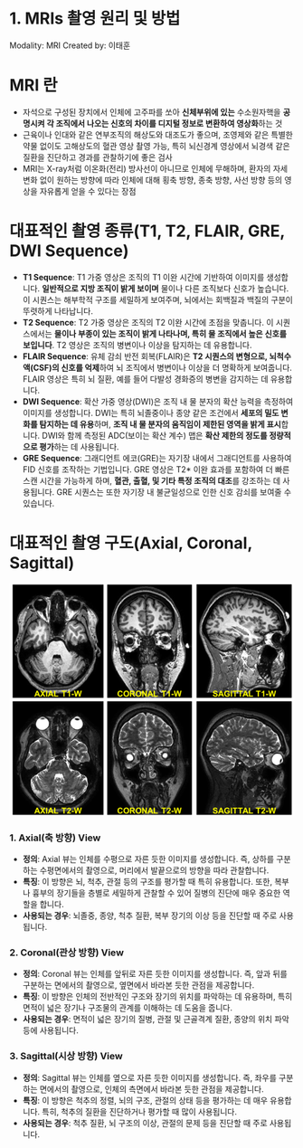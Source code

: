 # 1. MRIs 촬영 원리 및 방법

Modality: MRI
Created by: 이태훈

# MRI 란

- 자석으로 구성된 장치에서 인체에 고주파를 쏘아 **신체부위에 있는** 수소원자핵을 **공명시켜 각 조직에서 나오는 신호의 차이를 디지털 정보로 변환하여 영상화**하는 것
- 근육이나 인대와 같은 연부조직의 해상도와 대조도가 좋으며, 조영제와 같은 특별한 약물 없이도 고해상도의 혈관 영상 촬영 가능, 특히 뇌신경계 영상에서 뇌경색 같은 질환을 진단하고 경과를 관찰하기에 좋은 검사
- MRI는 X-ray처럼 이온화(전리) 방사선이 아니므로 인체에 무해하며, 환자의 자세변화 없이 원하는 방향에 따라 인체에 대해 횡축 방향, 종축 방향, 사선 방향 등의 영상을 자유롭게 얻을 수 있다는 장점

# 대표적인 촬영 종류(**T1, T2, FLAIR, GRE, DWI Sequence**)

- **T1 Sequence**: T1 가중 영상은 조직의 T1 이완 시간에 기반하여 이미지를 생성합니다. **일반적으로 지방 조직이 밝게 보이며** 물이나 다른 조직보다 신호가 높습니다. 이 시퀀스는 해부학적 구조를 세밀하게 보여주며, 뇌에서는 회백질과 백질의 구분이 뚜렷하게 나타납니다.
- **T2 Sequence**: T2 가중 영상은 조직의 T2 이완 시간에 초점을 맞춥니다. 이 시퀀스에서는 **물이나 부종이 있는 조직이 밝게 나타나며, 특히 물 조직에서 높은 신호를 보입니다**. T2 영상은 조직의 병변이나 이상을 탐지하는 데 유용합니다.
- **FLAIR Sequence**: 유체 감쇠 반전 회복(FLAIR)은 **T2 시퀀스의 변형으로, 뇌척수액(CSF)의 신호를 억제**하여 뇌 조직에서 병변이나 이상을 더 명확하게 보여줍니다. FLAIR 영상은 특히 뇌 질환, 예를 들어 다발성 경화증의 병변을 감지하는 데 유용합니다.
- **DWI Sequence**: 확산 가중 영상(DWI)은 조직 내 물 분자의 확산 능력을 측정하여 이미지를 생성합니다. DWI는 특히 뇌졸중이나 종양 같은 조건에서 **세포의 밀도 변화를 탐지하는 데 유용**하며, **조직 내 물 분자의 움직임이 제한된 영역을 밝게 표시**합니다. DWI와 함께 측정된 ADC(보이는 확산 계수) 맵은 **확산 제한의 정도를 정량적으로 평가**하는 데 사용됩니다.
- **GRE Sequence**: 그래디언트 에코(GRE)는 자기장 내에서 그래디언트를 사용하여 FID 신호를 조작하는 기법입니다. GRE 영상은 T2* 이완 효과를 포함하여 더 빠른 스캔 시간을 가능하게 하며, **혈관, 출혈, 및 기타 특정 조직의 대조**를 강조하는 데 사용됩니다. GRE 시퀀스는 또한 자기장 내 불균일성으로 인한 신호 감쇠를 보여줄 수 있습니다.

# 대표적인 촬영 구도(Axial, Coronal, Sagittal)

<img src="/2_MRIs/2-1_MRIs 촬영 원리 및 방법/Untitled.png"></img><br/>

### **1. Axial(축 방향) View**

- **정의**: Axial 뷰는 인체를 수평으로 자른 듯한 이미지를 생성합니다. 즉, 상하를 구분하는 수평면에서의 촬영으로, 머리에서 발끝으로의 방향을 따라 관찰합니다.
- **특징**: 이 방향은 뇌, 척추, 관절 등의 구조를 평가할 때 특히 유용합니다. 또한, 복부나 흉부의 장기들을 층별로 세밀하게 관찰할 수 있어 질병의 진단에 매우 중요한 역할을 합니다.
- **사용되는 경우**: 뇌졸중, 종양, 척추 질환, 복부 장기의 이상 등을 진단할 때 주로 사용됩니다.

### **2. Coronal(관상 방향) View**

- **정의**: Coronal 뷰는 인체를 앞뒤로 자른 듯한 이미지를 생성합니다. 즉, 앞과 뒤를 구분하는 면에서의 촬영으로, 옆면에서 바라본 듯한 관점을 제공합니다.
- **특징**: 이 방향은 인체의 전반적인 구조와 장기의 위치를 파악하는 데 유용하며, 특히 면적이 넓은 장기나 구조물의 관계를 이해하는 데 도움을 줍니다.
- **사용되는 경우**: 면적이 넓은 장기의 질병, 관절 및 근골격계 질환, 종양의 위치 파악 등에 사용됩니다.

### **3. Sagittal(시상 방향) View**

- **정의**: Sagittal 뷰는 인체를 옆으로 자른 듯한 이미지를 생성합니다. 즉, 좌우를 구분하는 면에서의 촬영으로, 인체의 측면에서 바라본 듯한 관점을 제공합니다.
- **특징**: 이 방향은 척추의 정렬, 뇌의 구조, 관절의 상태 등을 평가하는 데 매우 유용합니다. 특히, 척추의 질환을 진단하거나 평가할 때 많이 사용됩니다.
- **사용되는 경우**: 척추 질환, 뇌 구조의 이상, 관절의 문제 등을 진단할 때 주로 사용됩니다.
